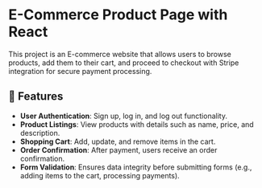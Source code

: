 # E-Commerce Product Page with React
This project is an E-commerce website that allows users to browse products, add them to their cart, and proceed to checkout with Stripe integration for secure payment processing.

## 🚀 Features

- **User Authentication**: Sign up, log in, and log out functionality.
- **Product Listings**: View products with details such as name, price, and description.
- **Shopping Cart**: Add, update, and remove items in the cart.
- **Order Confirmation**: After payment, users receive an order confirmation.
- **Form Validation**: Ensures data integrity before submitting forms (e.g., adding items to the cart, processing payments).
